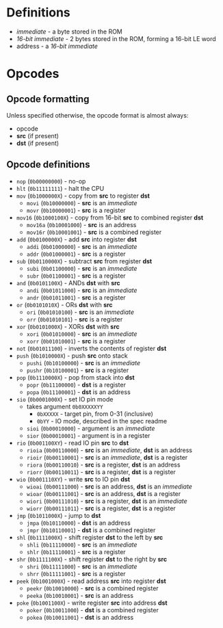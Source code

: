 # Definitions

- _immediate_ - a byte stored in the ROM
- _16-bit immediate_ - 2 bytes stored in the ROM, forming a 16-bit LE word
- address - a _16-bit immediate_

# Opcodes

## Opcode formatting

Unless specified otherwise, the opcode format is almost always:

- opcode
- **src** (if present)
- **dst** (if present)

## Opcode definitions

- `nop` (`0b00000000`) - no-op
- `hlt` (`0b11111111`) - halt the CPU
- `mov` (`0b1000000X`) - copy from **src** to register **dst**
  - `movi` (`0b10000000`) - **src** is an _immediate_
  - `movr` (`0b10000001`) - **src** is a register
- `mov16` (`0b1000100X`) - copy from 16-bit **src** to combined register **dst**
  - `mov16a` (`0b10001000`) - **src** is an address
  - `mov16r` (`0b10001001`) - **src** is a combined register
- `add` (`0b0100000X`) - add **src** into register **dst**
  - `addi` (`0b01000000`) - **src** is an _immediate_
  - `addr` (`0b01000001`) - **src** is a register
- `sub` (`0b0110000X`) - subtract **src** from register **dst**
  - `subi` (`0b01100000`) - **src** is an _immediate_
  - `subr` (`0b01100001`) - **src** is a register
- `and` (`0b0101100X`) - ANDs **dst** with **src**
  - `andi` (`0b01011000`) - **src** is an _immediate_
  - `andr` (`0b01011001`) - **src** is a register
- `or` (`0b0101010X`) - ORs **dst** with **src**
  - `ori` (`0b01010100`) - **src** is an _immediate_
  - `orr` (`0b01010101`) - **src** is a register
- `xor` (`0b0101000X`) - XORs **dst** with **src**
  - `xori` (`0b01010000`) - **src** is an _immediate_
  - `xorr` (`0b01010001`) - **src** is a register
- `not` (`0b01011100`) - inverts the contents of register **dst**
- `push` (`0b1010000X`) - push **src** onto stack
  - `pushi` (`0b10100000`) - **src** is an _immediate_
  - `pushr` (`0b10100001`) - **src** is a register
- `pop` (`0b1110000X`) - pop from stack into **dst**
  - `popr` (`0b11100000`) - **dst** is a register
  - `popa` (`0b11100001`) - **dst** is an address
- `sio` (`0b0001000X`) - set IO pin mode
  - takes argument `0b0XXXXXYY`
    - `0bXXXXX` - target pin, from 0-31 (inclusive)
    - `0bYY` - IO mode, described in the spec readme
  - `sioi` (`0b00010000`) - argument is an _immediate_
  - `sior` (`0b00010001`) - argument is in a register
- `rio` (`0b001100XY`) - read IO pin **src** to **dst**
  - `rioia` (`0b00110000`) - **src** is an _immediate_, **dst** is an address
  - `rioir` (`0b00110001`) - **src** is an _immediate_, **dst** is a register
  - `riora` (`0b00110010`) - **src** is a register, **dst** is an address
  - `riorr` (`0b00110011`) - **src** is a register, **dst** is a register
- `wio` (`0b001110XY`) - write **src** to IO pin **dst**
  - `wioai` (`0b00111000`) - **src** is an address, **dst** is an _immediate_
  - `wioar` (`0b00111001`) - **src** is an address, **dst** is a register
  - `wiori` (`0b00111010`) - **src** is a register, **dst** is an _immediate_
  - `wiorr` (`0b00111011`) - **src** is a register, **dst** is a register
- `jmp` (`0b1011000X`) - jump to **dst**
  - `jmpa` (`0b10110000`) - **dst** is an address
  - `jmpr` (`0b10110001`) - **dst** is a combined register
- `shl` (`0b1111000X`) - shift register **dst** to the left by **src**
  - `shli` (`0b11110000`) - **src** is an _immediate_
  - `shlr` (`0b11110001`) - **src** is a register
- `shr` (`0b1111100X`) - shift register **dst** to the right by **src**
  - `shri` (`0b11111000`) - **src** is an _immediate_
  - `shrr` (`0b11111001`) - **src** is a register
- `peek` (`0b1001000X`) - read address **src** into register **dst**
  - `peekr` (`0b10010000`) - **src** is a combined register
  - `peeka` (`0b10010001`) - **src** is an address
- `poke` (`0b1001100X`) - write register **src** into address **dst**
  - `poker` (`0b10011000`) - **dst** is a combined register
  - `pokea` (`0b10011001`) - **dst** is an address
